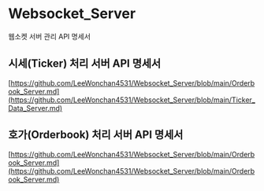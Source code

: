 # Websocket_Server
웹소켓 서버 관리 API 명세서

## 시세(Ticker) 처리 서버 API 명세서
[https://github.com/LeeWonchan4531/Websocket_Server/blob/main/Orderbook_Server.md](https://github.com/LeeWonchan4531/Websocket_Server/blob/main/Ticker_Data_Server.md)

## 호가(Orderbook) 처리 서버 API 명세서
[https://github.com/LeeWonchan4531/Websocket_Server/blob/main/Orderbook_Server.md](https://github.com/LeeWonchan4531/Websocket_Server/blob/main/Orderbook_Server.md)
